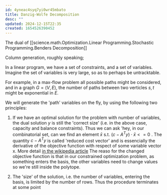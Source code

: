 ```yaml
---
id: 4yneac4syq7yi0wr45mbato
title: Danzig-Wolfe Decomposition
desc: ""
updated: 2024-12-15T22:35
created: 1654526390452
---
```



The dual of [[science.math.Optimization.Linear Programming.Stochastic Programming.Benders Decomposition]]

Column generation, roughly speaking;

In a linear program, we have a set of constraints, and a set of variables. Imagine the set of variables is very large, so as to perhaps be untracktable.

For example, in a max-flow problem all possible paths might be considered, and in a graph $G=(V,E)$, the number of paths between two verticles $s,t$ might be exponential in $E$.

We will generate the 'path' variables on the fly, by using the following two principles:


1. If we have an optimal solution for the problem with number of variables, the dual solution $y$ is still the 'correct size' (i.e. in the above case, capacity and balance constraints). Thus we can ask 'hey, in our combinatorial set, can we find an element $\bar{x}$ s.t. $(c-A^Ty)\cdot\bar{x}<=0$ .
The quantity $c-A^Ty$ is called 'reduced cost vector' and is essencially the derivative of the objective function with respect of some variable vector x.
More detail [in the wikipedia article](https://en.wikipedia.org/wiki/Column_generation#:~:text=Column%20generation%20or%20delayed%20column,a%20subset%20of%20its%20variables.)
The reaso for the  changed objective function is that in our constrained optimization problem, as something enters the basis, the other variables need to change values so we're still inside the polytope.

2. The 'size' of the solution, i.e. the number of variables, entering the basis, is limited by the number of rows. Thus the procedure terminates at some point







